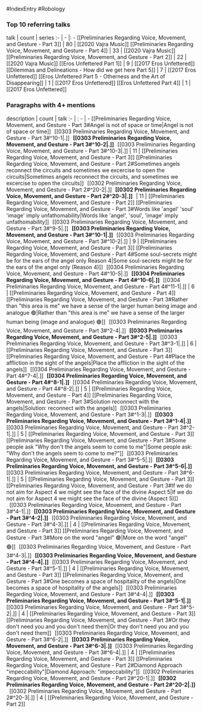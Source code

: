 #IndexEntry #Robology

### Top 10 referring talks
talk | count | series
:- | - |: -
[[Preliminaries Regarding Voice, Movement, and Gesture - Part 3]] | 80 | [[2020 Vajra Music]]
[[Preliminaries Regarding Voice, Movement, and Gesture - Part 4]] | 33 | [[2020 Vajra Music]]
[[Preliminaries Regarding Voice, Movement, and Gesture - Part 2]] | 22 | [[2020 Vajra Music]]
[[Eros Unfettered Part 1]] | 9 | [[2017 Eros Unfettered]]
[[Dilemmas and Delineations - How did we get here Part 5]] | 7 | [[2017 Eros Unfettered]]
[[Eros Unfettered Part 5 - Otherness and the Art of Disappearing]] | 1 | [[2017 Eros Unfettered]]
[[Eros Unfettered Part 4]] | 1 | [[2017 Eros Unfettered]]

### Paragraphs with 4+ mentions
description | count | talk
:- | : - | -
[[Preliminaries Regarding Voice, Movement, and Gesture - Part 3#Angel is not of space or time\|Angel is not of space or time]] &nbsp;&nbsp;[[0303 Preliminaries Regarding Voice, Movement, and Gesture - Part 3#^10-1\|.]] &nbsp; **[[0303 Preliminaries Regarding Voice, Movement, and Gesture - Part 3#^10-2\|.]]** &nbsp; [[0303 Preliminaries Regarding Voice, Movement, and Gesture - Part 3#^10-3\|.]] | 11 | [[Preliminaries Regarding Voice, Movement, and Gesture - Part 3]]
[[Preliminaries Regarding Voice, Movement, and Gesture - Part 2#Sometimes angels reconnect the circuits and sometimes we excercise to open the circuits\|Sometimes angels reconnect the circuits, and sometimes we excercise to open the circuits]] &nbsp;&nbsp;[[0302 Preliminaries Regarding Voice, Movement, and Gesture - Part 2#^20-2\|.]] &nbsp; **[[0302 Preliminaries Regarding Voice, Movement, and Gesture - Part 2#^20-3\|.]]** &nbsp;  | 11 | [[Preliminaries Regarding Voice, Movement, and Gesture - Part 2]]
[[Preliminaries Regarding Voice, Movement, and Gesture - Part 3#Words like 'angel' 'soul' 'image' imply unfathomability\|Words like 'angel', 'soul', 'image' imply unfathomability]] &nbsp;&nbsp;[[0303 Preliminaries Regarding Voice, Movement, and Gesture - Part 3#^9-5\|.]] &nbsp; **[[0303 Preliminaries Regarding Voice, Movement, and Gesture - Part 3#^10-1\|.]]** &nbsp; [[0303 Preliminaries Regarding Voice, Movement, and Gesture - Part 3#^10-2\|.]] | 9 | [[Preliminaries Regarding Voice, Movement, and Gesture - Part 3]]
[[Preliminaries Regarding Voice, Movement, and Gesture - Part 4#Some soul-secrets might be for the ears of the angel only Reason 4\|Some soul-secrets might be for the ears of the angel only (Reason 4)]] &nbsp;&nbsp;[[0304 Preliminaries Regarding Voice, Movement, and Gesture - Part 4#^10-5\|.]] &nbsp; **[[0304 Preliminaries Regarding Voice, Movement, and Gesture - Part 4#^10-6\|.]]** &nbsp; [[0304 Preliminaries Regarding Voice, Movement, and Gesture - Part 4#^11-1\|.]] | 6 | [[Preliminaries Regarding Voice, Movement, and Gesture - Part 4]]
[[Preliminaries Regarding Voice, Movement, and Gesture - Part 3#Rather than "this area is me" we have a sense of the larger human being image and analogue 🟢\|Rather than "this area is me" we have a sense of the larger human being (image and analogue) 🟢]] &nbsp;&nbsp;[[0303 Preliminaries Regarding Voice, Movement, and Gesture - Part 3#^2-4\|.]] &nbsp; **[[0303 Preliminaries Regarding Voice, Movement, and Gesture - Part 3#^2-5\|.]]** &nbsp; [[0303 Preliminaries Regarding Voice, Movement, and Gesture - Part 3#^3-1\|.]] | 6 | [[Preliminaries Regarding Voice, Movement, and Gesture - Part 3]]
[[Preliminaries Regarding Voice, Movement, and Gesture - Part 4#Place the affliction in the sight of the angels\|Place the affliction in the sight of the angels]] &nbsp;&nbsp;[[0304 Preliminaries Regarding Voice, Movement, and Gesture - Part 4#^7-4\|.]] &nbsp; **[[0304 Preliminaries Regarding Voice, Movement, and Gesture - Part 4#^8-1\|.]]** &nbsp; [[0304 Preliminaries Regarding Voice, Movement, and Gesture - Part 4#^8-2\|.]] | 5 | [[Preliminaries Regarding Voice, Movement, and Gesture - Part 4]]
[[Preliminaries Regarding Voice, Movement, and Gesture - Part 3#Solution reconnect with the angels\|Solution: reconnect with the angels]] &nbsp;&nbsp;[[0303 Preliminaries Regarding Voice, Movement, and Gesture - Part 3#^1-3\|.]] &nbsp; **[[0303 Preliminaries Regarding Voice, Movement, and Gesture - Part 3#^1-4\|.]]** &nbsp; [[0303 Preliminaries Regarding Voice, Movement, and Gesture - Part 3#^2-1\|.]] | 5 | [[Preliminaries Regarding Voice, Movement, and Gesture - Part 3]]
[[Preliminaries Regarding Voice, Movement, and Gesture - Part 3#Some people ask "Why don't the angels seem to come to me"\|Some people ask: "Why don't the angels seem to come to me?"]] &nbsp;&nbsp;[[0303 Preliminaries Regarding Voice, Movement, and Gesture - Part 3#^5-5\|.]] &nbsp; **[[0303 Preliminaries Regarding Voice, Movement, and Gesture - Part 3#^5-6\|.]]** &nbsp; [[0303 Preliminaries Regarding Voice, Movement, and Gesture - Part 3#^6-1\|.]] | 5 | [[Preliminaries Regarding Voice, Movement, and Gesture - Part 3]]
[[Preliminaries Regarding Voice, Movement, and Gesture - Part 3#If we do not aim for Aspect 4 we might see the face of the divine Aspect 5\|If we do not aim for Aspect 4 we might see the face of the divine (Aspect 5)]] &nbsp;&nbsp;[[0303 Preliminaries Regarding Voice, Movement, and Gesture - Part 3#^4-1\|.]] &nbsp; **[[0303 Preliminaries Regarding Voice, Movement, and Gesture - Part 3#^4-2\|.]]** &nbsp; [[0303 Preliminaries Regarding Voice, Movement, and Gesture - Part 3#^4-3\|.]] | 4 | [[Preliminaries Regarding Voice, Movement, and Gesture - Part 3]]
[[Preliminaries Regarding Voice, Movement, and Gesture - Part 3#More on the word "angel" 🟢\|More on the word "angel" 🟢]] &nbsp;&nbsp;[[0303 Preliminaries Regarding Voice, Movement, and Gesture - Part 3#^4-3\|.]] &nbsp; **[[0303 Preliminaries Regarding Voice, Movement, and Gesture - Part 3#^4-4\|.]]** &nbsp; [[0303 Preliminaries Regarding Voice, Movement, and Gesture - Part 3#^5-1\|.]] | 4 | [[Preliminaries Regarding Voice, Movement, and Gesture - Part 3]]
[[Preliminaries Regarding Voice, Movement, and Gesture - Part 3#One becomes a space of hospitality of the angels\|One becomes a space of hospitality of the angels]] &nbsp;&nbsp;[[0303 Preliminaries Regarding Voice, Movement, and Gesture - Part 3#^4-4\|.]] &nbsp; **[[0303 Preliminaries Regarding Voice, Movement, and Gesture - Part 3#^5-1\|.]]** &nbsp; [[0303 Preliminaries Regarding Voice, Movement, and Gesture - Part 3#^5-2\|.]] | 4 | [[Preliminaries Regarding Voice, Movement, and Gesture - Part 3]]
[[Preliminaries Regarding Voice, Movement, and Gesture - Part 3#Or they don't need you and you don't need them\|Or they don't need you and you don't need them]] &nbsp;&nbsp;[[0303 Preliminaries Regarding Voice, Movement, and Gesture - Part 3#^6-2\|.]] &nbsp; **[[0303 Preliminaries Regarding Voice, Movement, and Gesture - Part 3#^6-3\|.]]** &nbsp; [[0303 Preliminaries Regarding Voice, Movement, and Gesture - Part 3#^6-4\|.]] | 4 | [[Preliminaries Regarding Voice, Movement, and Gesture - Part 3]]
[[Preliminaries Regarding Voice, Movement, and Gesture - Part 2#Diamond Approach "impeccability"\|Diamond Approach: "impeccability"]] &nbsp;&nbsp;[[0302 Preliminaries Regarding Voice, Movement, and Gesture - Part 2#^20-1\|.]] &nbsp; **[[0302 Preliminaries Regarding Voice, Movement, and Gesture - Part 2#^20-2\|.]]** &nbsp; [[0302 Preliminaries Regarding Voice, Movement, and Gesture - Part 2#^20-3\|.]] | 4 | [[Preliminaries Regarding Voice, Movement, and Gesture - Part 2]]

